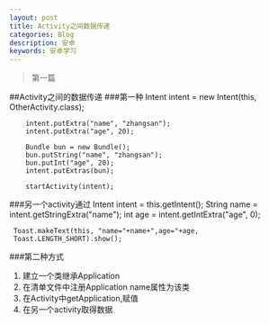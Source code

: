 ```yaml
---
layout: post
title: Activity之间数据传递
categories: Blog
description: 安卓
keywords: 安卓学习
---
```


>第一篇


##Activity之间的数据传递
###第一种
		Intent intent = new Intent(this, OtherActivity.class);
		
		intent.putExtra("name", "zhangsan");
		intent.putExtra("age", 20);
		
		Bundle bun = new Bundle();
		bun.putString("name", "zhangsan");
		bun.putInt("age", 20);
		intent.putExtras(bun);
		
		startActivity(intent);
###另一个activity通过
	Intent intent = this.getIntent();
	String name = intent.getStringExtra("name");
	 int age = intent.getIntExtra("age", 0);
	
	 Toast.makeText(this, "name="+name+",age="+age,
	 Toast.LENGTH_SHORT).show();
###第二种方式	
1. 建立一个类继承Application
2. 在清单文件中注册Application name属性为该类
3. 在Activity中getApplication,赋值
4.	在另一个activity取得数据	

	
